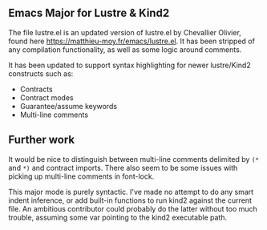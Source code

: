 ## Emacs Major for Lustre & Kind2

The file lustre.el is an updated version of lustre.el by Chevallier Olivier, found here https://matthieu-moy.fr/emacs/lustre.el. It has been stripped of any compilation functionality, as well
as some logic around comments.

It has been updated to support syntax highlighting for newer lustre/Kind2 constructs such as:
- Contracts
- Contract modes
- Guarantee/assume keywords
- Multi-line comments


## Further work

It would be nice to distinguish between multi-line comments delimited by `(*` and `*)` and
contract imports. There also seem to be some issues with picking up multi-line comments in font-lock.

This major mode is purely syntactic. I've made no attempt to do any smart indent inference, or add built-in functions to run kind2 against the current file. An ambitious contributor could probably do the latter without too much trouble, assuming some var pointing to the kind2 executable path.
